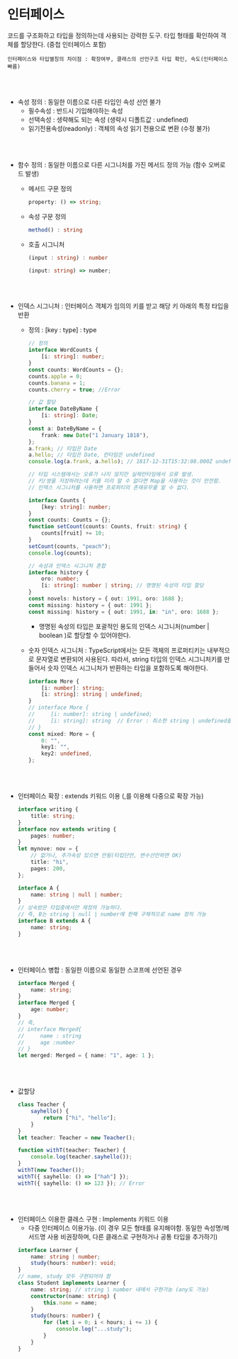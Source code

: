 # 인터페이스

코드를 구조화하고 타입을 정의하는데 사용되는 강력한 도구. 타입 형태를 확인하여 객체를 할당한다.
(중첩 인터페이스 포함)

```
인터페이스와 타입별칭의 차이점 : 확장여부, 클래스의 선언구조 타입 확인, 속도(인터페이스 빠름)
```

<br></br>

-   속성 정의 : 동일한 이름으로 다른 타입인 속성 선언 불가
    -   필수속성 : 반드시 기입해야하는 속성
    -   선택속성 : 생략해도 되는 속성 (생략시 디폴트값 : undefined)
    -   읽기전용속성(readonly) : 객체의 속성 읽기 전용으로 변환 (수정 불가)

<br></br>

-   함수 정의 : 동일한 이름으로 다른 시그니처를 가진 메서드 정의 가능 (함수 오버로드 발생)

    -   메서드 구문 정의
        ```typescript
        property: () => string;
        ```
    -   속성 구문 정의
        ```typescript
        method() : string
        ```
    -   호출 시그니처
        ```typescript
        (input : string) : number
        ```
        ```typescript
        (input: string) => number;
        ```

    <br></br>

-   인덱스 시그니처 : 인터페이스 객체가 임의의 키를 받고 해당 키 아래의 특정 타입을 반환

    -   정의 : [key : type] : type

        ```typescript
        // 정의
        interface WordCounts {
            [i: string]: number;
        }
        const counts: WordCounts = {};
        counts.apple = 0;
        counts.banana = 1;
        counts.cherry = true; //Error

        // 값 할당
        interface DateByName {
            [i: string]: Date;
        }
        const a: DateByName = {
            frank: new Date("1 January 1818"),
        };
        a.frank; // 타입은 Date
        a.hello; // 타입은 Date, 런타임은 undefined
        console.log(a.frank, a.hello); // 1817-12-31T15:32:08.000Z undefined

        // 타입 시스템에서는 오류가 나지 않지만 실제런타임에서 오류 발생.
        // 키/쌍을 저장하려는데 키를 미리 알 수 없다면 Map을 사용하는 것이 안전함.
        // 인덱스 시그니처를 사용하면 프로퍼티의 존재유무를 알 수 없다.

        interface Counts {
            [key: string]: number;
        }
        const counts: Counts = {};
        function setCount(counts: Counts, fruit: string) {
            counts[fruit] += 10;
        }
        setCount(counts, "peach");
        console.log(counts);
        ```

        ```typescript
        // 속성과 인덱스 시그니처 혼합
        interface history {
            oro: number;
            [i: string]: number | string; // 명명된 속성의 타입 할당
        }
        const novels: history = { out: 1991, oro: 1688 };
        const missing: history = { out: 1991 };
        const missing: history = { out: 1991, in: "in", oro: 1688 };
        ```

        -   명명된 속성의 타입은 포괄적인 용도의 인덱스 시그니처(number | boolean )로 할당할 수 있어야한다.

    -   숫자 인덱스 시그니처 : TypeScript에서는 모든 객체의 프로퍼티키는 내부적으로 문자열로 변환되어 사용된다. 따라서, string 타입의 인덱스 시그니처키를 만들어서 숫자 인덱스 시그니처가 반환하는 타입을 포함하도록 해야한다.
        ```typescript
        interface More {
            [i: number]: string;
            [i: string]: string | undefined;
        }
        // interface More {
        //     [i: number]: string | undefined;
        //     [i: string]: string  // Error : 최소한 string | undefined를 가져야함
        // }
        const mixed: More = {
            0: "",
            key1: "",
            key2: undefined,
        };
        ```

    <br></br>

*   인터페이스 확장 : extends 키워드 이용 (,를 이용해 다중으로 확장 가능)

    ```typescript
    interface writing {
        title: string;
    }
    interface nov extends writing {
        pages: number;
    }
    let mynove: nov = {
        // 없거나, 추가속성 있으면 안됨(타입단언, 변수선언하면 OK)
        title: "hi",
        pages: 200,
    };
    ```

    ```typescript
    interface A {
        name: string | null | number;
    }
    // 상속받은 타입중에서만 재정의 가능하다.
    // 즉, B는 string | null | number에 한해 구체적으로 name 정의 가능
    interface B extends A {
        name: string;
    }
    ```

<br></br>

-   인터페이스 병합 : 동일한 이름으로 동일한 스코프에 선언된 경우

    ```typescript
    interface Merged {
        name: string;
    }
    interface Merged {
        age: number;
    }
    // 즉,
    // interface Merged{
    //     name : string
    //     age :number
    // }
    let merged: Merged = { name: "1", age: 1 };
    ```

<br></br>

-   값할당

    ```typescript
    class Teacher {
        sayhello() {
            return ["hi", "hello"];
        }
    }
    let teacher: Teacher = new Teacher();

    function withT(teacher: Teacher) {
        console.log(teacher.sayhello());
    }
    withT(new Teacher());
    withT({ sayhello: () => ["hah"] });
    withT({ sayhello: () => 123 }); // Error
    ```

<br></br>

-   인터페이스 이용한 클래스 구현 : Implements 키워드 이용
    -   다중 인터페이스 이용가능. (이 경우 모든 형태를 유지해야함. 동일한 속성명/메서드명 사용 비권장하며, 다른 클래스로 구현하거나 공통 타입을 추가하기)
    ```typescript
    interface Learner {
        name: string | number;
        study(hours: number): void;
    }
    // name, study 모두 구현되어야 함
    class Student implements Learner {
        name: string; // string | number 내에서 구현가능 (any도 가능)
        constructor(name: string) {
            this.name = name;
        }
        study(hours: number) {
            for (let i = 0; i < hours; i += 1) {
                console.log("...study");
            }
        }
    }
    ```

